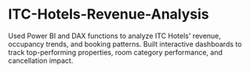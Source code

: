 # ITC-Hotels-Revenue-Analysis
Used Power BI and DAX functions to analyze ITC Hotels' revenue, occupancy trends, and booking patterns. Built interactive dashboards to track top-performing properties, room category performance, and cancellation impact.
